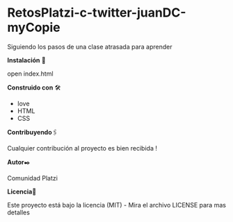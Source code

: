 # RetosPlatzi-c-twitter-juanDC-myCopie
Siguiendo los pasos de una clase atrasada para aprender

**Instalación** 🔧

open index.html

**Construido con** 🛠️

- love
- HTML
- CSS

**Contribuyendo**🖇️

Cualquier contribución al proyecto es bien recibida !

**Autor**✒️

Comunidad Platzi

**Licencia**📄

Este proyecto está bajo la licencia (MIT) - Mira el archivo LICENSE para mas detalles 